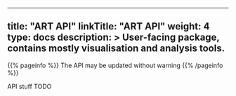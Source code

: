 
---
title: "ART API"
linkTitle: "ART API"
weight: 4
type: docs
description: >
    User-facing package, contains mostly visualisation and analysis tools.
---

{{% pageinfo %}}
The API may be updated without warning
{{% /pageinfo %}}

API stuff TODO
